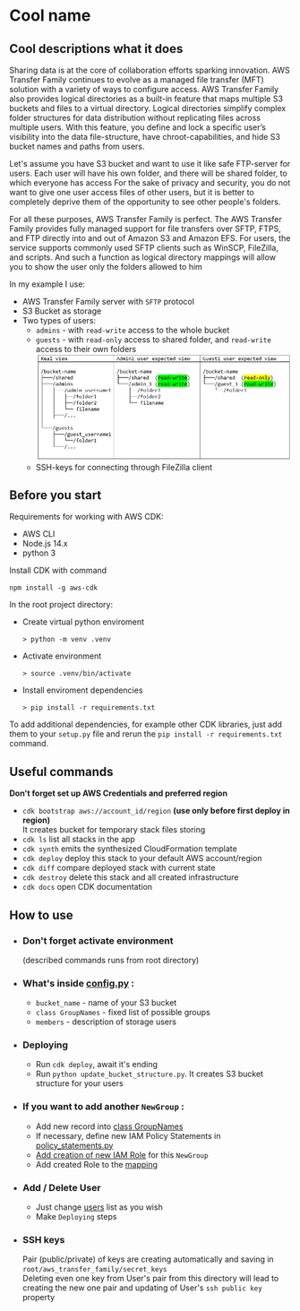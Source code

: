 # Cool name
## Cool descriptions what it does
Sharing data is at the core of collaboration efforts sparking innovation.
AWS Transfer Family continues to evolve as a managed file transfer (MFT) solution with a variety of ways to configure access.
AWS Transfer Family also provides logical directories as a built-in feature that maps multiple S3 buckets and files to a virtual directory.
Logical directories simplify complex folder structures for data distribution without replicating files across multiple users.
With this feature, you define and lock a specific user’s visibility into the data file-structure, have chroot-capabilities, and hide S3 bucket names and paths from users.

Let's assume you have S3 bucket and want to use it like safe FTP-server for users. Each user will have his own folder, and there will be shared folder, to which everyone has access For the sake of privacy and security, you do not want to give one user access files of other users, but it is better to completely deprive them of the opportunity to see other people's folders.

For all these purposes, AWS Transfer Family is perfect.
The AWS Transfer Family provides fully managed support for file transfers over SFTP, FTPS, and FTP directly into and out of Amazon S3 and Amazon EFS. 
For users, the service supports commonly used SFTP clients such as WinSCP, FileZilla, and scripts.
And such a function as logical directory mappings will allow you to show the user only the folders allowed to him

In my example I use:
 * AWS Transfer Family server with `SFTP` protocol
 * S3 Bucket as storage
 * Two types of users: 
    * `admins` - with `read-write` access to the whole bucket
    * `guests` - with `read-only` access to shared folder, and `read-write` access to their own folders  
   ![](readme_screenshots/Screenshot_1.png)  
   * SSH-keys for connecting through FileZilla client


## Before you start

Requirements for working with AWS CDK:

 * AWS CLI
 * Node.js 14.x
 * python 3

Install CDK with command
```
npm install -g aws-cdk
```

In the root project directory:
 * Create virtual python enviroment
   ```
   > python -m venv .venv
   ```
 * Activate environment
   ```
   > source .venv/bin/activate
   ```
 * Install enviroment dependencies
   ```
   > pip install -r requirements.txt
   ```


To add additional dependencies, for example other CDK libraries, just add
them to your `setup.py` file and rerun the `pip install -r requirements.txt`
command.

## Useful commands
**Don't forget set up AWS Credentials and preferred region**


 * `cdk bootstrap aws://account_id/region` **(use only before first deploy in region)**  
 It creates bucket for temporary stack files storing
 * `cdk ls`          list all stacks in the app
 * `cdk synth`       emits the synthesized CloudFormation template
 * `cdk deploy`      deploy this stack to your default AWS account/region
 * `cdk diff`        compare deployed stack with current state
 * `cdk destroy`     delete this stack and all created infrastructure
 * `cdk docs`        open CDK documentation

## How to use
 * ### Don't forget activate environment 
   (described commands runs from root directory)
 * ### What's inside [config.py](aws_transfer_family/config.py) :
    * `bucket_name` - name of your S3 bucket
    * `class GroupNames` - fixed list of possible groups
    * `members` - description of storage users
   
 * ### Deploying
    * Run `cdk deploy`, await it's ending
    * Run `python update_bucket_structure.py`. It creates S3 bucket structure for your users
   

 * ### If you want to add another `NewGroup` :
    * Add new record into [class GroupNames](https://github.com/Wag-ON/AWS_Transfer_Family/blob/9e528cfef5d791d9e0318e59a0bc2c9b937c990c/aws_transfer_family/config.py#L4)
    * If necessary, define new IAM Policy Statements in [policy_statements.py](aws_transfer_family/policy_statements.py)
    * [Add creation of new IAM Role](https://github.com/Wag-ON/AWS_Transfer_Family/blob/9e528cfef5d791d9e0318e59a0bc2c9b937c990c/aws_transfer_family/aws_transfer_family_stack.py#L52) for this `NewGroup`
    * Add created Role to the [mapping](https://github.com/Wag-ON/AWS_Transfer_Family/blob/a6fe8343cfb238f7800dc739556f87b8c5355c04/aws_transfer_family/aws_transfer_family_stack.py#L61)
   
 * ### Add / Delete User
    * Just change [users](https://github.com/Wag-ON/AWS_Transfer_Family/blob/2a63dcd4102b8e22b809045762c8f83f263f0cc7/aws_transfer_family/config.py#L9)
      list as you wish
    * Make `Deploying` steps
   
 * ### SSH keys
   Pair (public/private) of keys are creating automatically and saving in `root/aws_transfer_family/secret_keys`  
   Deleting even one key from User's pair from this directory will lead to creating the new one pair and updating of User's `ssh public key` property

